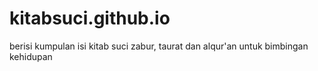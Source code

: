 # kitabsuci.github.io
berisi kumpulan isi kitab suci zabur, taurat dan alqur'an untuk bimbingan kehidupan 
